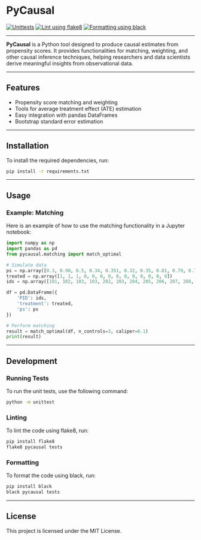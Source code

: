 # PyCausal

[![Unittests](https://github.com/kirilklein/pycausal/actions/workflows/unittest.yml/badge.svg)](https://github.com/kirilklein/pycausal/actions/workflows/unittest.yml)
[![Lint using flake8](https://github.com/kirilklein/pycausal/actions/workflows/lint.yml/badge.svg)](https://github.com/kirilklein/pycausal/actions/workflows/lint.yml)
[![Formatting using black](https://github.com/kirilklein/pycausal/actions/workflows/format.yml/badge.svg)](https://github.com/kirilklein/pycausal/actions/workflows/format.yml)

---

**PyCausal** is a Python tool designed to produce causal estimates from propensity scores. It provides functionalities for matching, weighting, and other causal inference techniques, helping researchers and data scientists derive meaningful insights from observational data.

---

## Features

- Propensity score matching and weighting
- Tools for average treatment effect (ATE) estimation
- Easy integration with pandas DataFrames
- Bootstrap standard error estimation

---

## Installation

To install the required dependencies, run:

```sh
pip install -r requirements.txt
```

---

## Usage

### Example: Matching

Here is an example of how to use the matching functionality in a Jupyter notebook:

```python
import numpy as np
import pandas as pd
from pycausal.matching import match_optimal

# Simulate data
ps = np.array([0.3, 0.90, 0.5, 0.34, 0.351, 0.32, 0.35, 0.81, 0.79, 0.77, 0.90, 0.6, 0.52, 0.55])
treated = np.array([1, 1, 1, 0, 0, 0, 0, 0, 0, 0, 0, 0, 0, 0])
ids = np.array([101, 102, 103, 103, 202, 203, 204, 205, 206, 207, 208, 209, 210, 211])

df = pd.DataFrame({
    'PID': ids,
    'treatment': treated,
    'ps': ps
})

# Perform matching
result = match_optimal(df, n_controls=3, caliper=0.1)
print(result)
```

---

## Development

### Running Tests

To run the unit tests, use the following command:

```sh
python -m unittest
```

### Linting

To lint the code using flake8, run:

```sh
pip install flake8
flake8 pycausal tests
```

### Formatting

To format the code using black, run:

```sh
pip install black
black pycausal tests
```

---

## License

This project is licensed under the MIT License.

